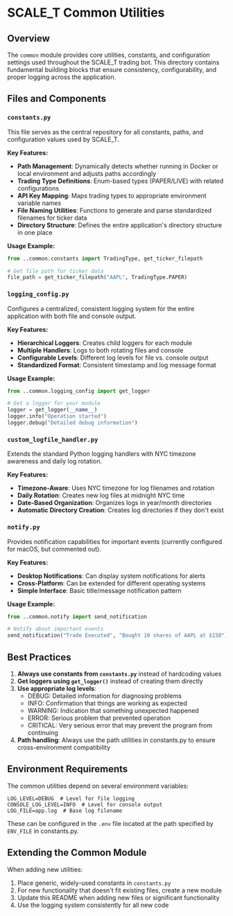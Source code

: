# SCALE_T Common Utilities

## Overview

The `common` module provides core utilities, constants, and configuration settings used throughout the SCALE_T trading bot. This directory contains fundamental building blocks that ensure consistency, configurability, and proper logging across the application.

## Files and Components

### `constants.py`

This file serves as the central repository for all constants, paths, and configuration values used by SCALE_T.

**Key Features:**
- **Path Management**: Dynamically detects whether running in Docker or local environment and adjusts paths accordingly
- **Trading Type Definitions**: Enum-based types (PAPER/LIVE) with related configurations
- **API Key Mapping**: Maps trading types to appropriate environment variable names
- **File Naming Utilities**: Functions to generate and parse standardized filenames for ticker data
- **Directory Structure**: Defines the entire application's directory structure in one place

**Usage Example:**
```python
from ..common.constants import TradingType, get_ticker_filepath

# Get file path for ticker data
file_path = get_ticker_filepath("AAPL", TradingType.PAPER)
```

### `logging_config.py`

Configures a centralized, consistent logging system for the entire application with both file and console output.

**Key Features:**
- **Hierarchical Loggers**: Creates child loggers for each module
- **Multiple Handlers**: Logs to both rotating files and console
- **Configurable Levels**: Different log levels for file vs. console output
- **Standardized Format**: Consistent timestamp and log message format

**Usage Example:**
```python
from ..common.logging_config import get_logger

# Get a logger for your module
logger = get_logger(__name__)
logger.info("Operation started")
logger.debug("Detailed debug information")
```

### `custom_logfile_handler.py`

Extends the standard Python logging handlers with NYC timezone awareness and daily log rotation.

**Key Features:**
- **Timezone-Aware**: Uses NYC timezone for log filenames and rotation
- **Daily Rotation**: Creates new log files at midnight NYC time
- **Date-Based Organization**: Organizes logs in year/month directories
- **Automatic Directory Creation**: Creates log directories if they don't exist

### `notify.py`

Provides notification capabilities for important events (currently configured for macOS, but commented out).

**Key Features:**
- **Desktop Notifications**: Can display system notifications for alerts
- **Cross-Platform**: Can be extended for different operating systems
- **Simple Interface**: Basic title/message notification pattern

**Usage Example:**
```python
from ..common.notify import send_notification

# Notify about important events
send_notification("Trade Executed", "Bought 10 shares of AAPL at $150")
```

## Best Practices

1. **Always use constants from `constants.py`** instead of hardcoding values
2. **Get loggers using `get_logger()`** instead of creating them directly
3. **Use appropriate log levels**:
   - DEBUG: Detailed information for diagnosing problems
   - INFO: Confirmation that things are working as expected
   - WARNING: Indication that something unexpected happened
   - ERROR: Serious problem that prevented operation
   - CRITICAL: Very serious error that may prevent the program from continuing
4. **Path handling**: Always use the path utilities in constants.py to ensure cross-environment compatibility

## Environment Requirements

The common utilities depend on several environment variables:

```
LOG_LEVEL=DEBUG  # Level for file logging
CONSOLE_LOG_LEVEL=INFO  # Level for console output
LOG_FILE=app.log  # Base log filename
```

These can be configured in the `.env` file located at the path specified by `ENV_FILE` in constants.py.

## Extending the Common Module

When adding new utilities:

1. Place generic, widely-used constants in `constants.py`
2. For new functionality that doesn't fit existing files, create a new module
3. Update this README when adding new files or significant functionality
4. Use the logging system consistently for all new code
